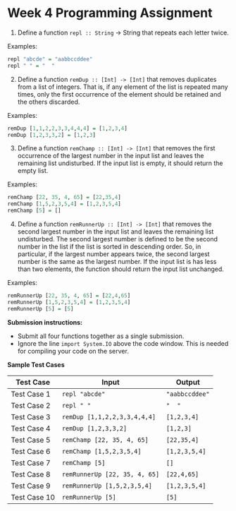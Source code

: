 # Week 4 Programming Assignment

1. Define a function `repl :: String` -> String that repeats each letter twice. 

Examples:
```haskell
repl "abcde" = "aabbccddee"
repl " " = "  "
```

2. Define a function `remDup :: [Int] -> [Int]` that removes duplicates from a list of integers. That is, if any element of the list is repeated many times, only the first occurrence of the element should be retained and the others discarded.

Examples:
```haskell
remDup [1,1,2,2,3,3,4,4,4] = [1,2,3,4]
remDup [1,2,3,3,2] = [1,2,3]
```

3. Define a function `remChamp :: [Int] -> [Int]` that removes the first occurrence of the largest number in the input list and leaves the remaining list undisturbed. If the input list is empty, it should return the empty list.

Examples:
```haskell
remChamp [22, 35, 4, 65] = [22,35,4]
remChamp [1,5,2,3,5,4] = [1,2,3,5,4]
remChamp [5] = []
```

4. Define a function `remRunnerUp :: [Int] -> [Int]` that removes the second largest number in the input list and leaves the remaining list undisturbed. The second largest number is defined to be the
second number in the list if the list is sorted in descending order.  So, in particular, if the largest number appears twice, the second largest number is the same as the largest number.  If
the input list is has less than two elements, the function should return the input list unchanged.

Examples: 
```haskell
remRunnerUp [22, 35, 4, 65] = [22,4,65]
remRunnerUp [1,5,2,3,5,4] = [1,2,3,5,4]
remRunnerUp [5] = [5]
```

**Submission instructions:**
* Submit all four functions together as a single submission.
* Ignore the line `import System.IO` above the code window. This is needed for compiling your code on the server.


**Sample Test Cases**

Test Case | Input | Output
--------- | ----- | ------
Test Case 1 | `repl "abcde"` | `"aabbccddee"`
Test Case 2	| `repl " "` | `"  "`
Test Case 3	| `remDup [1,1,2,2,3,3,4,4,4]` | `[1,2,3,4]`
Test Case 4	| `remDup [1,2,3,3,2]` | `[1,2,3]`
Test Case 5	| `remChamp [22, 35, 4, 65]` | `[22,35,4]`
Test Case 6	| `remChamp [1,5,2,3,5,4]` | `[1,2,3,5,4]`
Test Case 7	| `remChamp [5]` | `[]`
Test Case 8	| `remRunnerUp [22, 35, 4, 65]` | `[22,4,65]`
Test Case 9	| `remRunnerUp [1,5,2,3,5,4]` | `[1,2,3,5,4]`
Test Case 10 | `remRunnerUp [5]` | `[5]`
